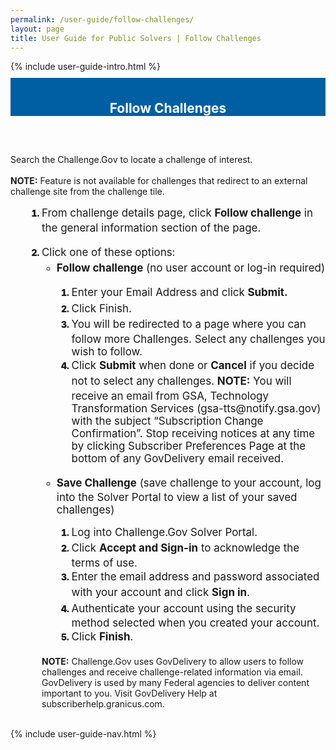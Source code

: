 ```yaml
---
permalink: /user-guide/follow-challenges/
layout: page
title: User Guide for Public Solvers | Follow Challenges 
---
```

<div class="row">
  <div class="col-sm-12">{% include user-guide-intro.html %}</div>
</div>
<div class="row" style="padding-top: 10px; padding-bottom: 30px;">
  <div class="col-sm-12" style="padding-top: 6px; background-color: #005ea2; color: #ffffff; text-align: center;">
    <h2>Follow Challenges</h2>
  </div>
</div>
<div class="row">
  <div class="col-sm-7">
    <p>Search the Challenge.Gov to locate a challenge of interest.<br><br>
      <b>NOTE:</b> Feature is not available for challenges that redirect to an external challenge site from the challenge tile.</p>
    <ol style="padding-left: 50px;">
      <li style="font-weight:900;"><span style="font-size: 1.06rem; line-height: 1.5; font-weight: 400;">From challenge details page, click <b>Follow challenge</b> in the general information section of the page. </span></li>
      <br>
      <li style="font-weight:900;"><span style="font-size: 1.06rem; line-height: 1.5; font-weight: 400;">Click one of these options:</span>
        <ul>
		<li><span style="font-size: 1.06rem; line-height: 1.5; font-weight: 400;"><b>Follow challenge</b> (no user account or log-in required)</span></li>
            <ol>
		    <li><span style="font-size: 1.06rem; line-height: 1.5; font-weight: 400;">Enter your Email Address and click <b>Submit.</b></span></li>
              <li><span style="font-size: 1.06rem; line-height: 1.5; font-weight: 400;">Click Finish.</span></li>
              <li><span style="font-size: 1.06rem; line-height: 1.5; font-weight: 400;">You will be redirected to a page where you can follow more Challenges. Select any challenges you wish to follow.</span></li>
              <li><span style="font-size: 1.06rem; line-height: 1.5; font-weight: 400;">Click <b>Submit</b> when done or <b>Cancel</b> if you decide not to select any challenges. <b>NOTE:</b> You will receive an email from GSA, Technology Transformation Services (gsa-tts@notify.gsa.gov) with the subject “Subscription Change Confirmation”.  Stop receiving notices at any time by clicking Subscriber Preferences Page at the bottom of any GovDelivery email received.</span></li>
              <br>
            </ol>
          <li><span style="font-size: 1.06rem; line-height: 1.5; font-weight: 400;"><b>Save Challenge</b> (save challenge to your account, log into the Solver Portal to view a list of your saved challenges)</span></li>
		  <ol>
		    <li><span style="font-size: 1.06rem; line-height: 1.5; font-weight: 400;">Log into Challenge.Gov Solver Portal.</span></li>
              <li><span style="font-size: 1.06rem; line-height: 1.5; font-weight: 400;">Click <b>Accept and Sign-in</b> to acknowledge the terms of use.
</span></li>
              <li><span style="font-size: 1.06rem; line-height: 1.5; font-weight: 400;">Enter the email address and password associated with your account and click <b>Sign in</b>.</span></li>
              <li><span style="font-size: 1.06rem; line-height: 1.5; font-weight: 400;">Authenticate your account using the security method selected when you created your account.</span></li>
			  <li><span style="font-size: 1.06rem; line-height: 1.5; font-weight: 400;">Click <b>Finish</b>.</span></li>
              <br>
            </ol>
        </ul>
</li>
      <b>NOTE:</b> Challenge.Gov uses GovDelivery to allow users to follow challenges and receive challenge-related information via email.  GovDelivery is used by many Federal agencies to deliver content important to you. Visit GovDelivery Help at subscriberhelp.granicus.com.
    </ol>
  </div>
  <div class="col-sm-1">&nbsp;</div>
  <div class="col-sm-4"> {% include user-guide-nav.html %} </div>
</div>

